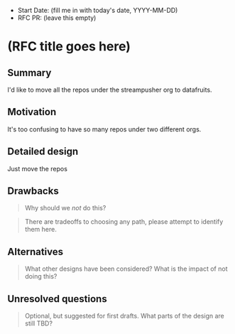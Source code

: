 - Start Date: (fill me in with today's date, YYYY-MM-DD)
- RFC PR: (leave this empty)

# (RFC title goes here)

## Summary

I'd like to move all the repos under the streampusher org to datafruits.

## Motivation

It's too confusing to have so many repos under two different orgs.

## Detailed design

Just move the repos

## Drawbacks

> Why should we *not* do this?

> There are tradeoffs to choosing any path, please attempt to identify them here.

## Alternatives

> What other designs have been considered? What is the impact of not doing this?

## Unresolved questions

> Optional, but suggested for first drafts. What parts of the design are still
TBD?
